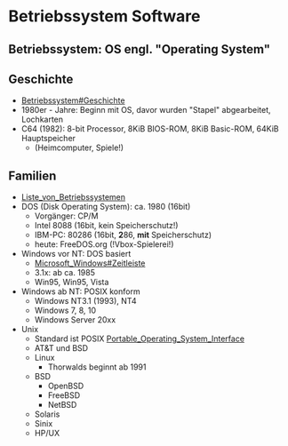 # Betriebssystem Software
## Betriebssystem: OS engl. "Operating System" 
## Geschichte
- [Betriebssystem#Geschichte](https://de.wikipedia.org/wiki/Betriebssystem#Geschichte)
- 1980er - Jahre: Beginn mit OS, davor wurden "Stapel" abgearbeitet, Lochkarten
- C64 (1982): 8-bit Processor, 8KiB BIOS-ROM, 8KiB Basic-ROM, 64KiB Hauptspeicher
  - (Heimcomputer, Spiele!) 

## Familien
- [Liste_von_Betriebssystemen](https://de.wikipedia.org/wiki/Liste_von_Betriebssystemen)
- DOS (Disk Operating System): ca. 1980 (16bit)
  - Vorgänger: CP/M
  - Intel 8088 (16bit, kein Speicherschutz!)
  - IBM-PC: 80286 (16bit, **2**86, **mit** Speicherschutz)
  - heute: FreeDOS.org (!Vbox-Spielerei!)
- Windows vor NT: DOS basiert
  - [Microsoft_Windows#Zeitleiste](https://de.wikipedia.org/wiki/Microsoft_Windows#Zeitleiste)
  - 3.1x: ab ca. 1985
  - Win95, Win95, Vista
- Windows ab NT: POSIX konform
  - Windows NT3.1 (1993), NT4
  - Windows 7, 8, 10
  - Windows Server 20xx
- Unix
  - Standard ist POSIX [Portable_Operating_System_Interface](https://de.wikipedia.org/wiki/Portable_Operating_System_Interface)
  - AT&T und BSD
  - Linux
    - Thorwalds beginnt ab 1991
  - BSD
    - OpenBSD
    - FreeBSD
    - NetBSD
  - Solaris
  - Sinix
  - HP/UX

